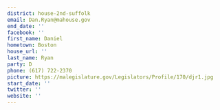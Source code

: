 ```yaml
---
district: house-2nd-suffolk
email: Dan.Ryan@mahouse.gov
end_date: ''
facebook: ''
first_name: Daniel
hometown: Boston
house_url: ''
last_name: Ryan
party: D
phone: (617) 722-2370
picture: https://malegislature.gov/Legislators/Profile/170/djr1.jpg
start_date: ''
twitter: ''
website: ''
---
```

